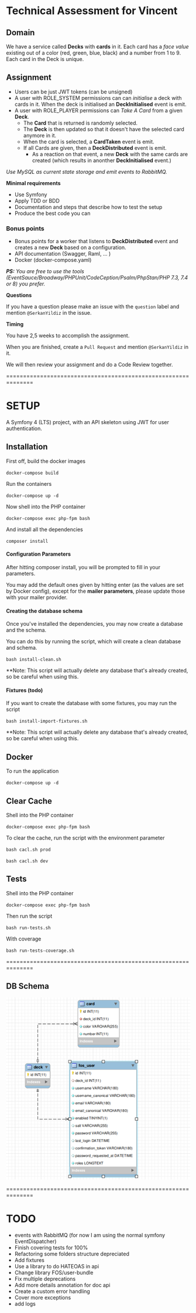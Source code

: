 # Technical Assessment for Vincent

## Domain
We have a service called **Decks** with **cards** in it. 
Each card has a _face value_ existing out of a color (red, green, blue, black) and a number from 1 to 9. Each card in the Deck is unique.

## Assignment

* Users can be just JWT tokens (can be unsigned)
* A user with ROLE_SYSTEM permissions can can _initialise_ a deck with cards in it. When the deck is initialised an **DeckInitialised** event is emit.
* A user with ROLE_PLAYER permissions can _Take A Card_ from a given **Deck**. 
    - The **Card** that is returned is randomly selected. 
    - The **Deck** is then updated so that it doesn't have the selected card anymore in it.
    - When the card is selected, a **CardTaken** event is emit.
    - If all Cards are given, then a **DeckDistributed** event is emit. 
        - As a reaction on that event, a new **Deck** with the same cards are created (which results in anonther **DeckInitialised** event.)

_Use MySQL as current state storage and emit events to RabbitMQ._

**Minimal requirements**

* Use Symfony
* Apply TDD or BDD
* Documentation and steps that describe how to test the setup
* Produce the best code you can

### Bonus points
- Bonus points for a worker that listens to **DeckDistributed** event and creates a new **Deck** based on a configuration.
- API documentation (Swagger, Raml, ... )
- Docker (docker-compose.yaml)

_**PS:** You are free to use the tools (EventSauce/Broadway/PHPUnit/CodeCeption/Psalm/PhpStan/PHP 7.3, 7.4 or 8) you prefer._

**Questions**

If you have a question please make an issue with the `question` label and mention `@SerkanYildiz` in the issue.

**Timing**

You have 2,5 weeks to accomplish the assignment.

When you are finished, create a `Pull Request` and mention `@SerkanYildiz` in it. 

We will then review your assignment and do a Code Review together.


==============================================================

SETUP
========

A Symfony 4 (LTS) project, with an API skeleton using JWT for user authentication.

## Installation

First off, build the docker images

`docker-compose build`

Run the containers

`docker-compose up -d`

Now shell into the PHP container

`docker-compose exec php-fpm bash`

And install all the dependencies

`composer install`

#### Configuration Parameters

After hitting composer install, you will be prompted to fill in your parameters.
 
You may add the default ones given by hitting enter (as the values are set by Docker config), except for the **mailer parameters**, please update those with your mailer provider.

#### Creating the database schema

Once you've installed the dependencies, you may now create a database and the schema. 

You can do this by running the script, which will create a clean database and schema.

`bash install-clean.sh`

**Note: This script will actually delete any database that's already created, so be careful when using this.

#### Fixtures (todo)

If you want to create the database with some fixtures, you may run the script 

`bash install-import-fixtures.sh`

**Note: This script will actually delete any database that's already created, so be careful when using this.


## Docker

To run the application

`docker-compose up -d`

## Clear Cache

Shell into the PHP container

`docker-compose exec php-fpm bash`

To clear the cache, run the script with the environment parameter

`bash cacl.sh prod`

`bash cacl.sh dev`

## Tests
Shell into the PHP container

`docker-compose exec php-fpm bash`

Then run the script

`bash run-tests.sh`

With coverage

`bash run-tests-coverage.sh`

==============================================================

## DB Schema

![img.png](img.png)

==============================================================

TODO
========
- events with RabbitMQ (for now I am using the normal symfony EventDispatcher)
- Finish covering tests for 100%
- Refactoring some folders structure depreciated
- Add fixtures
- Use a library to do HATEOAS in api
- Change library FOS/user-bundle
- Fix multiple deprecations
- Add more details annotation for doc api
- Create a custom error handling
- Cover more exceptions
- add logs
